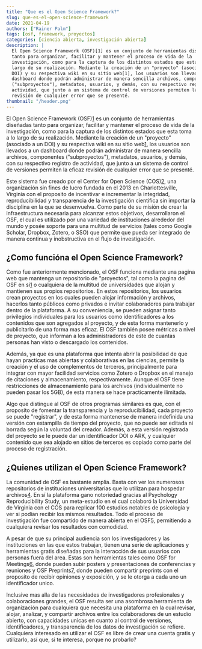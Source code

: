 ```yaml
---
title: "Que es el Open Science Framework?"
slug: que-es-el-open-science-framework
date: 2021-04-19
authors: ["Rainer Palm"]
tags: [osf, framework, proyectos]
categories: [ciencia abierta, investigación abierta]
description: |
  El Open Science Framework (OSF)[1] es un conjunto de herramientas diseñadas
  tanto para organizar, facilitar y mantener el proceso de vida de la
  investigación, como para la captura de los distintos estados que esta toma a lo
  largo de su realización. Mediante la creación de un "proyecto" (asociado a un
  DOI) y su respectiva wiki en su sitio web[1], los usuarios son llevados a un
  dashboard donde podrán administrar de manera sencilla archivos, componentes
  ("subproyectos"), metadatos, usuarios, y demás, con su respectivo registro de
  actividad, que junto a un sistema de control de versiones permiten la eficaz
  revisión de cualquier error que se presenté.
thumbnail: "/header.png"
---
```


<!-- # Que es el Open Science Framework? -->

El Open Science Framework (OSF)[1] es un conjunto de herramientas diseñadas
tanto para organizar, facilitar y mantener el proceso de vida de la
investigación, como para la captura de los distintos estados que esta toma a lo
largo de su realización. Mediante la creación de un "proyecto" (asociado a un
DOI) y su respectiva wiki en su sitio web[1], los usuarios son llevados a un
dashboard donde podrán administrar de manera sencilla archivos, componentes
("subproyectos"), metadatos, usuarios, y demás, con su respectivo registro de
actividad, que junto a un sistema de control de versiones permiten la eficaz
revisión de cualquier error que se presenté.

<!-- TEASER_END -->

Este sistema fue creado por el Center for Open Science (COS)[2], una
organización sin fines de lucro fundada en el 2013 en Charlottesville, Virginia
con el proposito de incentivar e incrementar la integridad, reproducibilidad y
transparencia de la investigación científica sin importar la disciplina en la
que se desenvuelva. Como parte de su misión de crear la infraestructura
necesaria para alcanzar estos objetivos, desarrollaron el OSF, el cual es
utilizado por una variedad de instituciones alrededor del mundo y posée soporte
para una multitud de servicios (tales como Google Scholar, Dropbox, Zotero, o
SSO) que permite que pueda ser integrado de manera continua y inobstructiva en
el flujo de investigación.

## ¿Como funcióna el Open Science Framework?

Como fue anteriormente mencionado, el OSF funciona mediante una pagina web que
mantenga un repositorio de "proyectos", tal como la pagina del OSF en si[1] o
cualquiera de la multitud de universidades que alojan y mantienen sus propios
repositorios. En estos repositorios, los usuarios crean proyectos en los cuales
pueden alojar información y archivos, hacerlos tanto públicos como privados e
invitar colaboradores para trabajar dentro de la plataforma. A su conveniencia,
se pueden asignar tanto privilegios individuales para los usuarios como
identificadores a los contenidos que son agregados al proyecto, y de esta forma
mantenerlo y publicitarlo de una forma mas eficaz. El OSF también posee métricas
a nivel de proyecto, que informan a los administradores de este de cuantas
personas han visto o descargado los contenidos.

Además, ya que es una plataforma que intenta abrir la posibilidad de que hayan
practicas mas abiertas y colaborativas en las ciencias, permite la creación y el
uso de complementos de terceros, principalmente para integrar con mayor
facilidad servicios como Zotero o Dropbox en el manejo de citaciones y
almacenamiento, respectivamente. Aunque el OSF tiene restricciones de
almacenamiento para los archivos (individualmente no pueden pasar los 5GB), de
esta manera se hace practicamente ilimitada.

Algo que distingue al OSF de otros programas similares es que, con el proposito
de fomentar la transparencia y la reproducibilidad, cada proyecto se puede
"registrar", y de esta forma mantenerse de manera indefinida una versión con
estampilla de tiempo del proyecto, que no puede ser editada ni borrada según la
voluntad del creador. Además, a esta versión registrada del proyecto se le puede
dar un identificador DOI o ARK, y cualquier contenido que sea alojado en sitios
de terceros es copiado como parte del proceso de registración.

## ¿Quienes utilizan el Open Science Framework?

La comunidad de OSF es bastante amplia. Basta con ver los numerosos repositorios
de instituciones universitarias que lo utilizan para hospedar archivos[4]. En sí
la plataforma gano notoriedad gracias al Psychology Reproducibility Study, un
meta-estudio en el cual colaboró la Universidad de Virginia con el COS para
replicar 100 estudios notables de psicología y ver si podían recibir los mismos
resultados. Todo el proceso de investigación fue compartido de manera abierta en
el OSF[5], permitiendo a cualquiera revisar los resultados con comodidad.

A pesar de que su principal audiencia son los investigadores y las instituciones
en las que estos trabajan, tienen una serie de aplicaciones y herramientas
gratis diseñadas para la interacción de sus usuarios con personas fuera del
area. Estas son herramientas tales como OSF for Meetings[6], donde pueden subir
posters y presentaciones de conferencias y reuniones y OSF Preprints[7], donde
pueden compartir preprints con el proposito de recibir opiniones y exposición, y
se le otorga a cada uno un identificador unico.

Inclusive mas alla de las necesidades de investigadores profesionales y
colaboraciones grandes, el OSF resulta ser una asombrosa herramienta de
organización para cualquiera que necesita una plataforma en la cual revisar,
alojar, analizar, y compartir archivos entre los colaboradores de un estudio
abierto, con capacidades unicas en cuanto al control de versiones,
identificadores, y transparencia de los datos de investigación se refiere.
Cualquiera interesado en utilizar el OSF es libre de crear una cuenta gratis y
utilizarlo, así que, si te interesa, porque no probarlo?

[1]: https://osf.io "Open Science Framework"
[2]: https://cos.io "Center for Open Science"
[4]: https://osf.io/institutions?view_only= "OSF Institutions"
[5]:
  http://osf.io/ezum7
  "Estimating the Reproducibility of Psychological Science"
[6]: https://osf.io/meetings "OSF for Meetings"
[7]: https://osf.io/preprints "OSF Preprints"
